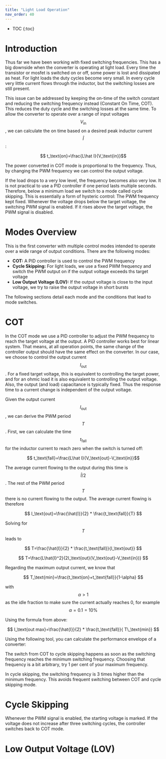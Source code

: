 ```yaml
---
title: "Light Load Operation"
nav_order: 40
---
```


* TOC
{:toc}

# Introduction

Thus far we have been working with fixed switching frequencies. This has a big downside when the converter is operating at light load. Every time the transistor or mosfet is switched on or off, some power is lost and dissipated as heat. For light loads the duty cycles become very small. In every cycle very little current flows through the inductor, but the switching losses are still present.

This issue can be addressed by keeping the on-time of the switch constant and reducing the switching frequency instead (Constant On Time, COT). This reduces the duty cycle and the switching losses at the same time. To allow the converter to operate over a range of input voltages $$V_\text{in}$$, we can calculate the on time based on a desired peak inductor current $$\hat I$$:

$$ t_\text{on}=\frac{L\hat I}{V_\text{in}}$$

The power converted in COT mode is proportional to the frequency. Thus, by changing the PWM frequency we can control the output voltage.

If the load drops to a very low level, the frequency becomes also very low. It is not practical to use a PID controller if one period lasts multiple seconds. Therefore, below a minimum load we switch to a mode called cycle skipping. This is essentially a form of hysteric control: The PWM frequency kept fixed. Whenever the voltage drops below the target voltage, the switching PWM signal is enabled. If it rises above the target voltage, the PWM signal is disabled.

# Modes Overview

This is the first converter with multiple control modes intended to operate over a wide range of output conditions. There are the following modes:

- **COT:** A PID controller is used to control the PWM frequency
- **Cycle Skipping:** For light loads, we use a fixed PWM frequency and switch the PWM output on if the output voltage exceeds ths target voltage
- **Low Output Voltage (LOV):** If the output voltage is close to the input voltage, we try to raise the output voltage in short bursts

The following sections detail each mode and the conditions that lead to mode switches.

# COT

In the COT mode we use a PID controller to adjust the PWM frequency to reach the target voltage at the output. A PID controller works best for linear system. That means, at all operation points, the same change of the controller output should have the same effect on the converter. In our case, we choose to control the output current $$I_\text{out}$$. For a fixed target voltage, this is equivalent to controlling the target power, and for an ohmic load it is also equivalent to controlling the output voltage. Also, the output (and load) capacitance is typically fixed. Thus the response time to a current change is independent of the output voltage.

Given the output current $$I_\text{out}$$, we can derive the PWM period $$T$$. First, we can calculate the time $$t_\text{fall}$$ for the inductor current to reach zero when the switch is turned off:

$$ t_\text{fall}=\frac{L\hat I}{V_\text{out}-V_\text{in}}$$

The average current flowing to the output during this time is $$\hat{I}/2$$. The rest of the PWM period $$T$$ there is no current flowing to the output. The average current flowing is therefore

$$ I_\text{out}=\frac{\hat{I}}{2} * \frac{t_\text{fall}}{T} $$

Solving for $$T$$ leads to

$$ T=\frac{\hat{I}}{2} * \frac{t_\text{fall}}{I_\text{out}} $$

$$ T=\frac{L\hat{I}^2}{2I_\text{out}(V_\text{out}-V_\text{in})} $$

Regarding the maximum output current, we know that

$$ T_\text{min}=\frac{t_\text{on}+t_\text{fall}}{1-\alpha} $$

with $$\alpha>1$$ as the idle fraction to make sure the current actually reaches 0, for example $$\alpha=0.1=10\%$$

Using the formula from above:

$$ I_\text{out max}=\frac{\hat{I}}{2} * \frac{t_\text{fall}}{ T\_\text{min}} $$

Using the following tool, you can calculate the performance envelope of a converter: 

<div data-tool="cot"></div>

The switch from COT to cycle skipping happens as soon as the switching frequency reaches the minimum switching frequency. Choosing that frequency is a bit arbitrary, try 1 per cent of your maximum frequency.

In cycle skipping, the switching frequency is 3 times higher than the minimum frequency. This avoids frequent switching between COT and cycle skipping mode.


# Cycle Skipping

Whenever the PWM signal is enabled, the starting voltage is marked. If the voltage does not increase after three switching cycles, the controller switches back to COT mode.

# Low Output Voltage (LOV)
